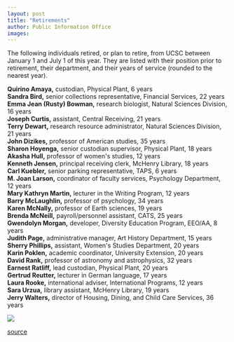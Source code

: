 ```yaml
---
layout: post
title: "Retirements"
author: Public Information Office
images:
---
```


The following individuals retired, or plan to retire, from UCSC between January 1 and July 1 of this year. They are listed with their position prior to retirement, their department, and their years of service (rounded to the nearest year).

**Quirino Amaya,** custodian, Physical Plant, 6 years  
**Sandra Bird,** senior collections representative, Financial Services, 22 years  
**Emma Jean (Rusty) Bowman,** research biologist, Natural Sciences Division, 16 years  
**Joseph Curtis,** assistant, Central Receiving, 21 years  
**Terry Dewart,** research resource administrator, Natural Sciences Division, 21 years  
**John Dizikes,** professor of American studies, 35 years  
**Sharon Hoyenga,** senior custodian supervisor, Physical Plant, 18 years  
**Akasha Hull,** professor of women's studies, 12 years  
**Kenneth Jensen,** principal receiving clerk, McHenry Library, 18 years  
**Carl Kuebler,** senior parking representative, TAPS, 6 years  
**M. Joan Larson,** coordinator of faculty services, Psychology Department, 12 years  
**Mary Kathryn Martin,** lecturer in the Writing Program, 12 years  
**Barry McLaughlin,** professor of psychology, 34 years  
**Karen McNally,** professor of Earth sciences, 19 years  
**Brenda McNeill,** payroll/personnel assistant, CATS, 25 years  
**Gwendolyn Morgan,** developer, Diversity Education Program, EEO/AA, 8 years   
**Judith Page,** administrative manager, Art History Department, 15 years  
**Sherry Phillips,** assistant, Women's Studies Department, 20 years  
**Karin Poklen,** academic coordinator, University Extension, 20 years  
**David Rank,** professor of astronomy and astrophysics, 32 years  
**Earnest Ratliff,** lead custodian, Physical Plant, 20 years  
**Gertrud Reutter,** lecturer in German language, 17 years  
**Laura Rooke,** international adviser, International Programs, 12 years  
**Sara Urzua,** library assistant, McHenry Library, 19 years  
**Jerry Walters,** director of Housing, Dining, and Child Care Services, 36 years

  
![ ][1]

[1]: ../../images/trans.gif

[source](http://www1.ucsc.edu/currents/99-00/06-19/retirements.html "Permalink to retirements")
